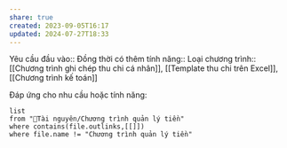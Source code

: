 ```yaml
---
share: true
created: 2023-09-05T16:17
updated: 2024-07-27T18:33
---
```

Yêu cầu đầu vào:: 
Đồng thời có thêm tính năng::
Loại chương trình:: [[Chương trình ghi chép thu chi cá nhân]], [[Template thu chi trên Excel]], [[Chương trình kế toán]]

Đáp ứng cho nhu cầu hoặc tính năng:
```dataview
list
from "📜Tài nguyên/Chương trình quản lý tiền" 
where contains(file.outlinks,[[]])
where file.name != "Chương trình quản lý tiền" 
```
